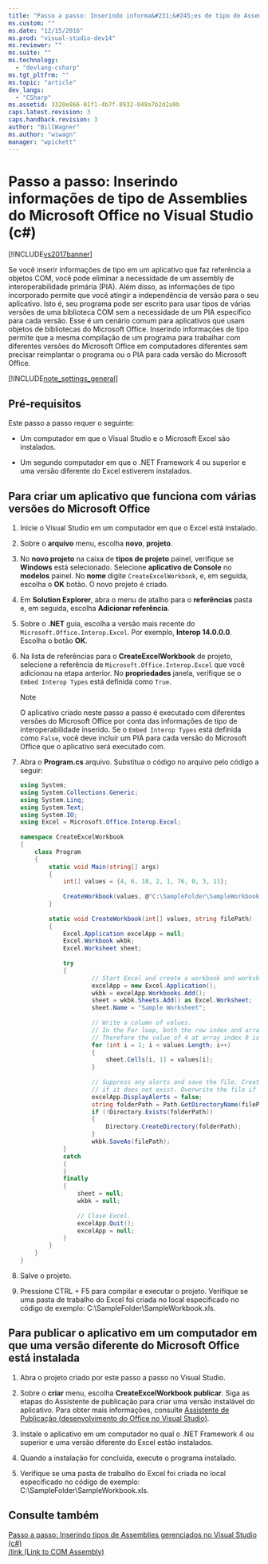 ```yaml
---
title: "Passo a passo: Inserindo informa&#231;&#245;es de tipo de Assemblies do Microsoft Office no Visual Studio (c#) | Microsoft Docs"
ms.custom: ""
ms.date: "12/15/2016"
ms.prod: "visual-studio-dev14"
ms.reviewer: ""
ms.suite: ""
ms.technology: 
  - "devlang-csharp"
ms.tgt_pltfrm: ""
ms.topic: "article"
dev_langs: 
  - "CSharp"
ms.assetid: 3320e866-01f1-4b7f-8932-049a7b2d2a9b
caps.latest.revision: 3
caps.handback.revision: 3
author: "BillWagner"
ms.author: "wiwagn"
manager: "wpickett"
---
```

# Passo a passo: Inserindo informa&#231;&#245;es de tipo de Assemblies do Microsoft Office no Visual Studio (c#)
[!INCLUDE[vs2017banner](../../../../csharp/includes/vs2017banner.md)]

Se você inserir informações de tipo em um aplicativo que faz referência a objetos COM, você pode eliminar a necessidade de um assembly de interoperabilidade primária \(PIA\). Além disso, as informações de tipo incorporado permite que você atingir a independência de versão para o seu aplicativo. Isto é, seu programa pode ser escrito para usar tipos de várias versões de uma biblioteca COM sem a necessidade de um PIA específico para cada versão. Esse é um cenário comum para aplicativos que usam objetos de bibliotecas do Microsoft Office. Inserindo informações de tipo permite que a mesma compilação de um programa para trabalhar com diferentes versões do Microsoft Office em computadores diferentes sem precisar reimplantar o programa ou o PIA para cada versão do Microsoft Office.  
  
 [!INCLUDE[note_settings_general](../../../../csharp/language-reference/compiler-messages/includes/note_settings_general_md.md)]  
  
## Pré-requisitos  
 Este passo a passo requer o seguinte:  
  
-   Um computador em que o Visual Studio e o Microsoft Excel são instalados.  
  
-   Um segundo computador em que o .NET Framework 4 ou superior e uma versão diferente do Excel estiverem instalados.  
  
##  <a name="BKMK_createapp"></a> Para criar um aplicativo que funciona com várias versões do Microsoft Office  
  
1.  Inicie o Visual Studio em um computador em que o Excel está instalado.  
  
2.  Sobre o **arquivo** menu, escolha **novo**, **projeto**.  
  
3.  No **novo projeto** na caixa de **tipos de projeto** painel, verifique se **Windows** está selecionado. Selecione **aplicativo de Console** no **modelos** painel. No **nome** digite `CreateExcelWorkbook`, e, em seguida, escolha o **OK** botão. O novo projeto é criado.  
  
4.  Em **Solution Explorer**, abra o menu de atalho para o **referências** pasta e, em seguida, escolha **Adicionar referência**.  
  
5.  Sobre o **.NET** guia, escolha a versão mais recente do `Microsoft.Office.Interop.Excel`. Por exemplo, **Interop 14.0.0.0**. Escolha o botão **OK**.  
  
6.  Na lista de referências para o **CreateExcelWorkbook** de projeto, selecione a referência de `Microsoft.Office.Interop.Excel` que você adicionou na etapa anterior. No **propriedades** janela, verifique se o `Embed Interop Types` está definida como `True`.  
  
    > [!NOTE]
    >  O aplicativo criado neste passo a passo é executado com diferentes versões do Microsoft Office por conta das informações de tipo de interoperabilidade inserido. Se o `Embed Interop Types` está definida como `False`, você deve incluir um PIA para cada versão do Microsoft Office que o aplicativo será executado com.  
  
7.  Abra o **Program.cs** arquivo. Substitua o código no arquivo pelo código a seguir:  
  
    ```c#  
    using System;  
    using System.Collections.Generic;  
    using System.Linq;  
    using System.Text;  
    using System.IO;  
    using Excel = Microsoft.Office.Interop.Excel;  
  
    namespace CreateExcelWorkbook  
    {  
        class Program  
        {  
            static void Main(string[] args)  
            {  
                int[] values = {4, 6, 18, 2, 1, 76, 0, 3, 11};  
  
                CreateWorkbook(values, @"C:\SampleFolder\SampleWorkbook.xls");  
            }  
  
            static void CreateWorkbook(int[] values, string filePath)  
            {  
                Excel.Application excelApp = null;  
                Excel.Workbook wkbk;  
                Excel.Worksheet sheet;  
  
                try  
                {  
                        // Start Excel and create a workbook and worksheet.  
                        excelApp = new Excel.Application();  
                        wkbk = excelApp.Workbooks.Add();  
                        sheet = wkbk.Sheets.Add() as Excel.Worksheet;  
                        sheet.Name = "Sample Worksheet";  
  
                        // Write a column of values.  
                        // In the For loop, both the row index and array index start at 1.  
                        // Therefore the value of 4 at array index 0 is not included.  
                        for (int i = 1; i < values.Length; i++)  
                        {  
                            sheet.Cells[i, 1] = values[i];  
                        }  
  
                        // Suppress any alerts and save the file. Create the directory   
                        // if it does not exist. Overwrite the file if it exists.  
                        excelApp.DisplayAlerts = false;  
                        string folderPath = Path.GetDirectoryName(filePath);  
                        if (!Directory.Exists(folderPath))  
                        {  
                            Directory.CreateDirectory(folderPath);  
                        }  
                        wkbk.SaveAs(filePath);  
                }  
                catch  
                {  
                }  
                finally  
                {  
                    sheet = null;  
                    wkbk = null;  
  
                    // Close Excel.  
                    excelApp.Quit();  
                    excelApp = null;  
                }  
            }  
        }  
    }  
    ```  
  
8.  Salve o projeto.  
  
9. Pressione CTRL \+ F5 para compilar e executar o projeto. Verifique se uma pasta de trabalho do Excel foi criada no local especificado no código de exemplo: C:\\SampleFolder\\SampleWorkbook.xls.  
  
##  <a name="BKMK_publishapp"></a> Para publicar o aplicativo em um computador em que uma versão diferente do Microsoft Office está instalada  
  
1.  Abra o projeto criado por este passo a passo no Visual Studio.  
  
2.  Sobre o **criar** menu, escolha **CreateExcelWorkbook publicar**. Siga as etapas do Assistente de publicação para criar uma versão instalável do aplicativo. Para obter mais informações, consulte [Assistente de Publicação \(desenvolvimento do Office no Visual Studio\)](/office-dev/office-dev/publish-wizard-office-development-in-visual-studio).  
  
3.  Instale o aplicativo em um computador no qual o .NET Framework 4 ou superior e uma versão diferente do Excel estão instalados.  
  
4.  Quando a instalação for concluída, execute o programa instalado.  
  
5.  Verifique se uma pasta de trabalho do Excel foi criada no local especificado no código de exemplo: C:\\SampleFolder\\SampleWorkbook.xls.  
  
## Consulte também  
 [Passo a passo: Inserindo tipos de Assemblies gerenciados no Visual Studio \(c\#\)](../../../../csharp/programming-guide/concepts/assemblies-gac/walkthrough-embedding-types-from-managed-assemblies-in-visual-studio.md)   
 [\/link \(Link to COM Assembly\)](../../../../csharp/language-reference/compiler-options/link-compiler-option.md)